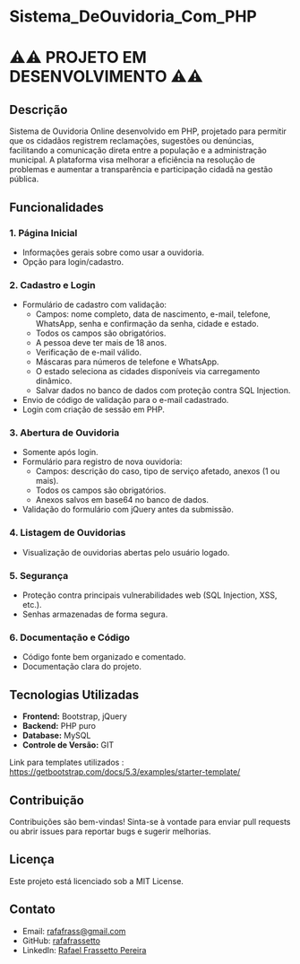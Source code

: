 # Sistema_DeOuvidoria_Com_PHP


# ⚠️⚠️ PROJETO EM DESENVOLVIMENTO ⚠️⚠️

## Descrição

Sistema de Ouvidoria Online desenvolvido em PHP, projetado para permitir que os cidadãos registrem reclamações, sugestões ou denúncias, facilitando a comunicação direta entre a população e a administração municipal. A plataforma visa melhorar a eficiência na resolução de problemas e aumentar a transparência e participação cidadã na gestão pública.

## Funcionalidades

### 1. Página Inicial
- Informações gerais sobre como usar a ouvidoria.
- Opção para login/cadastro.

### 2. Cadastro e Login
- Formulário de cadastro com validação:
  - Campos: nome completo, data de nascimento, e-mail, telefone, WhatsApp, senha e confirmação da senha, cidade e estado.
  - Todos os campos são obrigatórios.
  - A pessoa deve ter mais de 18 anos.
  - Verificação de e-mail válido.
  - Máscaras para números de telefone e WhatsApp.
  - O estado seleciona as cidades disponíveis via carregamento dinâmico.
  - Salvar dados no banco de dados com proteção contra SQL Injection.
- Envio de código de validação para o e-mail cadastrado.
- Login com criação de sessão em PHP.

### 3. Abertura de Ouvidoria
- Somente após login.
- Formulário para registro de nova ouvidoria:
  - Campos: descrição do caso, tipo de serviço afetado, anexos (1 ou mais).
  - Todos os campos são obrigatórios.
  - Anexos salvos em base64 no banco de dados.
- Validação do formulário com jQuery antes da submissão.

### 4. Listagem de Ouvidorias
- Visualização de ouvidorias abertas pelo usuário logado.

### 5. Segurança
- Proteção contra principais vulnerabilidades web (SQL Injection, XSS, etc.).
- Senhas armazenadas de forma segura.

### 6. Documentação e Código
- Código fonte bem organizado e comentado.
- Documentação clara do projeto.

## Tecnologias Utilizadas

- **Frontend:** Bootstrap, jQuery
- **Backend:** PHP puro
- **Database:** MySQL
- **Controle de Versão:** GIT

Link para templates utilizados : https://getbootstrap.com/docs/5.3/examples/starter-template/
## Contribuição

Contribuições são bem-vindas! Sinta-se à vontade para enviar pull requests ou abrir issues para reportar bugs e sugerir melhorias.

## Licença

Este projeto está licenciado sob a MIT License.

## Contato

- Email: rafafrass@gmail.com
- GitHub: [rafafrassetto](https://github.com/rafafrassetto)
- LinkedIn: [Rafael Frassetto Pereira](https://www.linkedin.com/in/rafaelfrassettopereira/)
